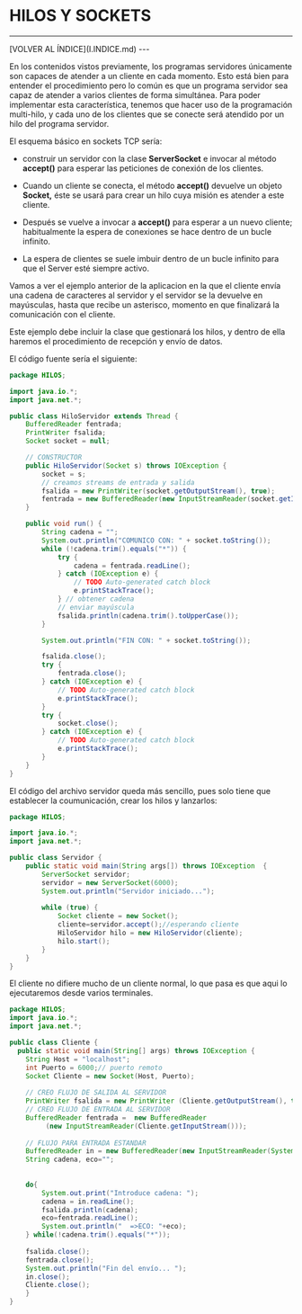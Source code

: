 #  HILOS Y SOCKETS

<hr>
[VOLVER AL ÍNDICE](I.INDICE.md)
---

En los contenidos vistos previamente, los programas servidores únicamente son capaces de atender a un cliente en cada momento. Esto está bien para entender el procedimiento pero lo común es que un programa servidor sea capaz de atender a varios clientes de forma simultánea. Para poder implementar esta característica, tenemos que hacer uso de la programación multi-hilo, y cada uno de los clientes que se conecte será atendido por un hilo del programa servidor.

El esquema básico en sockets TCP sería:

* construir un servidor con la clase **ServerSocket** e invocar al método **accept()** para esperar las peticiones de conexión de los clientes.

* Cuando un cliente se conecta, el método **accept()** devuelve un objeto **Socket,** éste se usará para crear un hilo cuya misión es atender a este cliente. 

* Después se vuelve a invocar a **accept()** para esperar a un nuevo cliente; habitualmente la espera de conexiones se hace dentro de un bucle infinito.

* La espera de clientes se suele imbuir dentro de un bucle infinito para que el Server esté siempre activo.


Vamos a ver el ejemplo anterior de la aplicacion en la que el cliente envía una cadena de caracteres al servidor y el servidor se la devuelve en mayúsculas, hasta que recibe un asterisco, momento en que finalizará la comunicación con el cliente.

Este ejemplo debe incluir la clase que gestionará los hilos, y dentro de ella haremos el procedimiento de recepción y envío de datos.

El código fuente sería el siguiente:

```java
package HILOS;

import java.io.*;
import java.net.*;

public class HiloServidor extends Thread {
	BufferedReader fentrada;
	PrintWriter fsalida;
	Socket socket = null;

	// CONSTRUCTOR
	public HiloServidor(Socket s) throws IOException {
		socket = s;
		// creamos streams de entrada y salida
		fsalida = new PrintWriter(socket.getOutputStream(), true);
		fentrada = new BufferedReader(new InputStreamReader(socket.getInputStream()));
	}

	public void run() {
		String cadena = "";
		System.out.println("COMUNICO CON: " + socket.toString());
		while (!cadena.trim().equals("*")) {
			try {
				cadena = fentrada.readLine();
			} catch (IOException e) {
				// TODO Auto-generated catch block
				e.printStackTrace();
			} // obtener cadena
			// enviar mayúscula
			fsalida.println(cadena.trim().toUpperCase());
		} 

		System.out.println("FIN CON: " + socket.toString());

		fsalida.close();
		try {
			fentrada.close();
		} catch (IOException e) {
			// TODO Auto-generated catch block
			e.printStackTrace();
		}
		try {
			socket.close();
		} catch (IOException e) {
			// TODO Auto-generated catch block
			e.printStackTrace();
		}
	}
}
````

El código del archivo servidor queda más sencillo, pues solo tiene que establecer la coumunicación, crear  los hilos y lanzarlos:

```java
package HILOS;

import java.io.*;
import java.net.*;

public class Servidor {
	public static void main(String args[]) throws IOException  {
		ServerSocket servidor;		
		servidor = new ServerSocket(6000);
		System.out.println("Servidor iniciado...");
		
		while (true) {	
			Socket cliente = new Socket();
			cliente=servidor.accept();//esperando cliente	
			HiloServidor hilo = new HiloServidor(cliente);
			hilo.start();		
		}
	}
}
```

El cliente no difiere mucho de un cliente normal, lo que pasa es que aqui lo ejecutaremos desde varios terminales.

```java
package HILOS;
import java.io.*;
import java.net.*;

public class Cliente {
  public static void main(String[] args) throws IOException {
	String Host = "localhost";
	int Puerto = 6000;// puerto remoto
	Socket Cliente = new Socket(Host, Puerto);
		
	// CREO FLUJO DE SALIDA AL SERVIDOR	
	PrintWriter fsalida = new PrintWriter (Cliente.getOutputStream(), true);
	// CREO FLUJO DE ENTRADA AL SERVIDOR	
	BufferedReader fentrada =  new BufferedReader
	     (new InputStreamReader(Cliente.getInputStream()));
		 
	// FLUJO PARA ENTRADA ESTANDAR
	BufferedReader in = new BufferedReader(new InputStreamReader(System.in));
	String cadena, eco="";
		
	
	do{ 
		System.out.print("Introduce cadena: ");
		cadena = in.readLine();
		fsalida.println(cadena);
		eco=fentrada.readLine();			
		System.out.println("  =>ECO: "+eco);	
	} while(!cadena.trim().equals("*"));
		
	fsalida.close();
	fentrada.close();
	System.out.println("Fin del envío... ");
	in.close();
	Cliente.close();
	}
}
```



